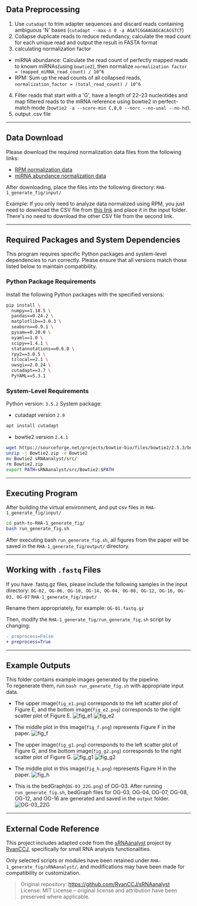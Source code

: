 ## Data Preprocessing
1. Use `cutadapt` to trim adapter sequences and discard reads containing ambiguous 'N' bases (`cutadapt --max-n 0 -a AGATCGGAAGAGCACACGTCT`)
2. Collapse duplicate reads to reduce redundancy, calculate the read count for each unique read and output the result in FASTA format
3. calculating normalization factor
  - miRNA abundance: Calculate the read count of perfectly mapped reads to known miRNAs(using `bowtie2`), then normalize `normalization factor = (mapped_miRNA_read_count) / 10^6`
  - RPM: Sum up the read counts of all collapsed reads, `normalization_factor = (total_read_count) / 10^6`
4. Filter reads that start with a 'G', have a length of 22–23 nucleotides and map filtered reads to the mRNA reference using bowtie2 in perfect-match mode (`bowtie2 -a --score-min C,0,0 --norc --no-unal --no-hd`).
5. output .csv file

---

## Data Download

Please download the required normalization data files from the following links:

- [RPM normalization data](http://nas.csblab.ee.ncku.edu.tw:32200/sharing/pMyHlDuA8)  
- [miRNA abundance normalization data](http://nas.csblab.ee.ncku.edu.tw:32200/sharing/IaGDgQxT3)  

After downloading, place the files into the following directory: 
`RHA-1_generate_fig/input/`

Example:
If you only need to analyze data normalized using RPM, you just need to download the CSV file from [this link](http://nas.csblab.ee.ncku.edu.tw:32200/sharing/pMyHlDuA8) and place it in the input folder. There's no need to download the other CSV file from the second link.

---

## Required Packages and System Dependencies

This program requires specific Python packages and system-level dependencies to run correctly. Please ensure that all versions match those listed below to maintain compatibility.

### Python Package Requirements

Install the following Python packages with the specified versions:

```bash
pip install \
  numpy==1.18.5 \
  pandas==0.24.2 \
  matplotlib==3.0.3 \
  seaborn==0.9.1 \
  pysam==0.20.0 \
  oyaml==1.0 \
  scipy==1.4.1 \
  statannotations==0.6.0 \
  rpy2==3.0.5 \
  tzlocal==2.1 \
  uwsgi==2.0.24 \
  cutadapt==3.7 \
  PyYAML==5.3.1
```

### System-Level Requirements
Python version: `3.5.2`
System package: 
- cutadapt version `2.9`
```bash
apt install cutadapt  
```
- bowtie2 version `2.4.1`
```bash
wget https://sourceforge.net/projects/bowtie-bio/files/bowtie2/2.5.3/bowtie2-2.5.3-linux-x86_64.zip/download -O Bowtie2.zip
unzip -j Bowtie2.zip -d Bowtie2
mv Bowtie2 sRNAanalyst/src/
rm Bowtie2.zip
export PATH=sRNAanalyst/src/Bowtie2:$PATH
```

---
## Executing Program
After building the virtual environment, and put csv files in `RHA-1_generate_fig/input/`
```bash
cd path-to-RHA-1_generate_fig/
bash run_generate_fig.sh
```

After executing bash `run_generate_fig.sh`, all figures from the paper will be saved in the `RHA-1_generate_fig/output/` directory.

---
## Working with `.fastq` Files
If you have .fastq.gz files, please include the following samples in the input directory: 
`OG-02, OG-06, OG-10, OG-14, OG-04, OG-08, OG-12, OG-16, OG-03, OG-07` `RHA-1_generate_fig/input/` 

Rename them appropriately, for example: `OG-01.fastq.gz`

Then, modify the `RHA-1_generate_fig/run_generate_fig.sh` script by changing: 
```diff
- preprocess=False
+ preprocess=True
```

---
## Example Outputs
This folder contains example images generated by the pipeline.  
To regenerate them, run `bash run_generate_fig.sh` with appropriate input data.

- The upper image(`fig_e1.png`) corresponds to the left scatter plot of Figure E, and the bottom image(`fig_e2.png`) corresponds to the right scatter plot of Figure E.
![fig_e1](./example_output/fig_e1.png)
![fig_e2](./example_output/fig_e2.png)

- The middle plot in this image(`fig_f.png`) represents Figure F in the paper.
![fig_f](./example_output/fig_f.png)

- The upper image(`fig_g1.png`) corresponds to the left scatter plot of Figure G, and the bottom image(`fig_g2.png`) corresponds to the right scatter plot of Figure G.
![fig_g1](./example_output/fig_g1.png)
![fig_g2](./example_output/fig_g2.png)

- The middle plot in this image(`fig_h.png`) represents Figure H in the paper.
![fig_h](./example_output/fig_h.png)

- This is the bedGraph(`OG-03_22G.png`) of OG-03. After running `run_generate_fig.sh`, bedGraph files for OG-03, OG-04, OG-07, OG-08, OG-12, and OG-16 are generated and saved in the `output` folder.
![OG-03_22G](./example_output/OG-03_22G.png)

---
## External Code Reference

This project includes adapted code from the [sRNAanalyst](https://github.com/RyanCCJ/sRNAanalyst) project by [RyanCCJ](https://github.com/RyanCCJ), specifically for small RNA analysis functionalities.

Only selected scripts or modules have been retained under `RHA-1_generate_fig/sRNAanalyst/`, and modifications may have been made for compatibility or customization.

> Original repository: https://github.com/RyanCCJ/sRNAanalyst  
> License: MIT License – original license and attribution have been preserved where applicable.
